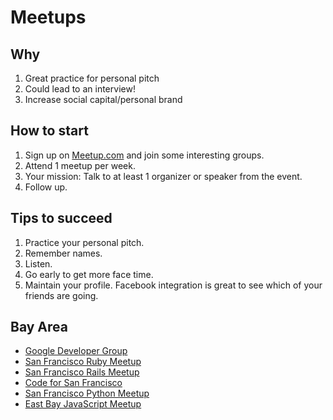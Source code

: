 # Meetups

## Why

1. Great practice for personal pitch
2. Could lead to an interview!
3. Increase social capital/personal brand

## How to start

1. Sign up on [Meetup.com][meetup] and join some interesting groups.
2. Attend 1 meetup per week.
3. Your mission: Talk to at least 1 organizer or speaker from the event.
4. Follow up.

## Tips to succeed

1. Practice your personal pitch.
2. Remember names.
3. Listen.
4. Go early to get more face time.
5. Maintain your profile. Facebook integration is great to see which of your friends are going.

[meetup]: http://www.meetup.com

## Bay Area
* [Google Developer Group][google-sv]
* [San Francisco Ruby Meetup][sf-ruby]
* [San Francisco Rails Meetup][sf-rails]
* [Code for San Francisco][cfa-sf]
* [San Francisco Python Meetup][sf-python]
* [East Bay JavaScript Meetup][EBJavaScript]

[google-sv]: http://www.meetup.com/gdg-silicon-valley/
[sf-ruby]: http://www.meetup.com/sfruby/
[sf-rails]: http://www.meetup.com/sfrails/
[cfa-sf]: http://www.meetup.com/Code-for-San-Francisco-Civic-Hack-Night/
[EBJavaScript]: http://www.meetup.com/EBJavaScript/
[sf-python]: http://www.meetup.com/sfpython/